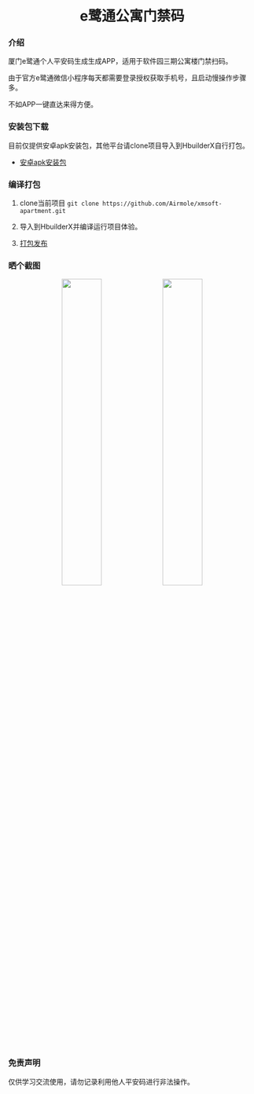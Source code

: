 <h1 align="center">e鹭通公寓门禁码</h1>

### 介绍

厦门e鹭通个人平安码生成生成APP，适用于软件园三期公寓楼门禁扫码。

由于官方e鹭通微信小程序每天都需要登录授权获取手机号，且启动慢操作步骤多。

不如APP一键直达来得方便。

### 安装包下载

目前仅提供安卓apk安装包，其他平台请clone项目导入到HbuilderX自行打包。
- [安卓apk安装包](https://github.com/Airmole/xmsoft-apartment/releases#:~:text=xmsoft_apartment_1_0_0.apk)


### 编译打包

1. clone当前项目 ```git clone https://github.com/Airmole/xmsoft-apartment.git```

2. 导入到HbuilderX并编译运行项目体验。

3. [打包发布](https://uniapp.dcloud.io/quickstart-hx?id=%e5%8f%91%e5%b8%83uni-app)


### 晒个截图
<p align="center">
<img src="https://user-images.githubusercontent.com/20333663/147226746-1c74fed7-f29a-4704-9482-33e90ef6e473.png" width="40%"/>
<img src="https://user-images.githubusercontent.com/20333663/147227322-a6cdc27f-ec31-48c8-b0cb-05d14648665f.png" width="40%"/>
  
</p>

### 免责声明

仅供学习交流使用，请勿记录利用他人平安码进行非法操作。


